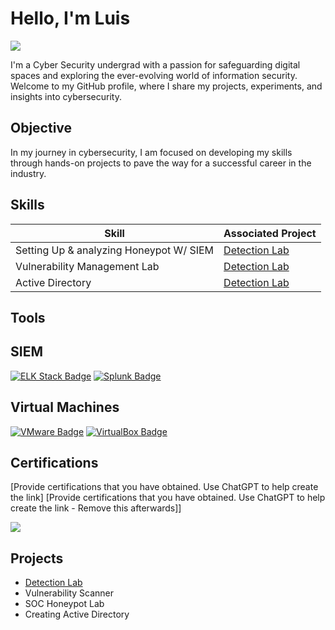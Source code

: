 
# Hello, I'm Luis
<a href="www.linkedin.com/in/luis-mota-436217221"><img src="https://img.shields.io/badge/-LinkedIn-0072b1?&style=for-the-badge&logo=linkedin&logoColor=white" /></a>


I'm a Cyber Security undergrad with a passion for safeguarding digital spaces and exploring the ever-evolving world of information security. Welcome to my GitHub profile, where I share my projects, experiments, and insights into cybersecurity.

## Objective
In my journey in cybersecurity, I am focused on developing my skills through hands-on projects to pave the way for a successful career in the industry.

## Skills

| Skill                                         | Associated Project         |
|-----------------------------------------------|----------------------------|
| Setting Up & analyzing Honeypot W/ SIEM          | <a href="https://github.com/Test-MyDFIR/Detection-Lab/tree/main">Detection Lab</a>|
| Vulnerability Management Lab          | <a href="https://google.com">Detection Lab</a>|
| Active Directory | <a href="https://google.com">Detection Lab</a>|


## Tools

## SIEM
[![ELK Stack Badge](https://img.shields.io/badge/ELK_Stack-Elastic-005571?style=for-the-badge&logo=elastic&logoColor=white)](https://www.elastic.co/what-is/elk-stack)
[![Splunk Badge](https://img.shields.io/badge/Splunk-Enterprise-FF6200?style=for-the-badge&logo=splunk&logoColor=white)](https://www.splunk.com)

## Virtual Machines
[![VMware Badge](https://img.shields.io/badge/VMware-VMware-0079C1?style=for-the-badge&logo=vmware&logoColor=white)](https://www.vmware.com)
[![VirtualBox Badge](https://img.shields.io/badge/VirtualBox-Oracle-183A61?style=for-the-badge&logo=virtualbox&logoColor=white)](https://www.virtualbox.org/)


## Certifications
[Provide certifications that you have obtained. Use ChatGPT to help create the link]
[Provide certifications that you have obtained. Use ChatGPT to help create the link - Remove this afterwards]]
<div>
<img src="https://img.shields.io/badge/-Security%2B-FF0000?&style=for-the-badge&logo=CompTIA&logoColor=white" />

## Projects
- <a href="https://github.com/Test-MyDFIR/Detection-Lab/tree/main">Detection Lab</a>
- Vulnerability Scanner
- SOC Honeypot Lab
- Creating Active Directory

